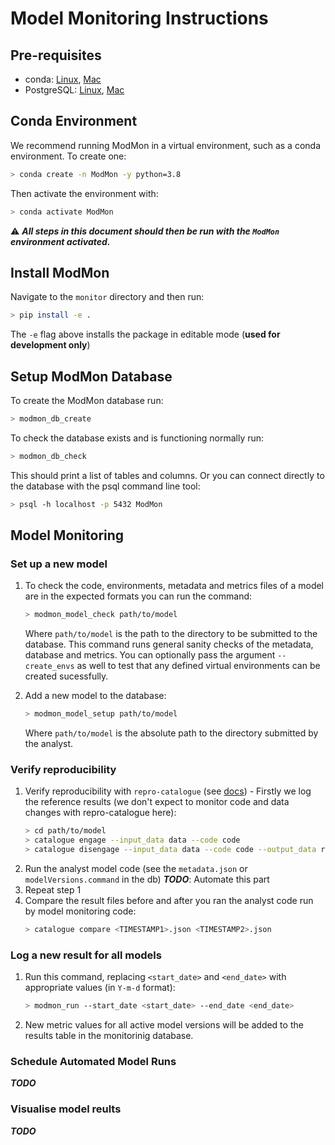 # Model Monitoring Instructions

## Pre-requisites

* conda: [Linux](https://docs.conda.io/projects/conda/en/latest/user-guide/install/linux.html), [Mac](https://docs.conda.io/projects/conda/en/latest/user-guide/install/macos.html)
* PostgreSQL: [Linux](https://www.postgresql.org/download/linux/), [Mac](https://wiki.postgresql.org/wiki/Homebrew)

## Conda Environment

We recommend running ModMon in a virtual environment, such as a conda environment. To create one:
```bash
> conda create -n ModMon -y python=3.8
```
Then activate the environment with:
```bash
> conda activate ModMon
```
⚠️ **_All steps in this document should then be run with the `ModMon` environment activated._**

## Install ModMon

Navigate to the `monitor` directory and then run:
```bash
> pip install -e .
```
The `-e` flag above installs the package in editable mode (**used for development only**)

## Setup ModMon Database

To create the ModMon database run:
```bash
> modmon_db_create
```

To check the database exists and is functioning normally run:
```bash
> modmon_db_check
```
This should print a list of tables and columns. Or you can connect directly to the database with the psql command line tool:
```basH
> psql -h localhost -p 5432 ModMon
```

## Model Monitoring

### Set up a new model

1. To check the code, environments, metadata and metrics files of a model are in the expected formats you can run the command:
   ```bash
   > modmon_model_check path/to/model
   ```
   Where `path/to/model` is the path to the directory to be submitted to the database. This command runs general sanity checks
   of the metadata, database and metrics. You can optionally pass the argument `--create_envs` as well to test that any defined
   virtual environments can be created sucessfully.

2. Add a new model to the database:
    ```bash
    > modmon_model_setup path/to/model
    ```
    Where `path/to/model` is the absolute path to the directory submitted by the analyst.

### Verify reproducibility

1. Verify reproducibility with `repro-catalogue` (see [docs](https://repro-catalogue.readthedocs.io/en/latest/example_use.html#run-analysis)) - Firstly we log the reference results (we don't expect to monitor code and data changes with repro-catalogue here):
    ```bash
    > cd path/to/model
    > catalogue engage --input_data data --code code
    > catalogue disengage --input_data data --code code --output_data results
    ```
2. Run the analyst model code (see the `metadata.json` or `modelVersions.command` in the db) **_TODO_**: Automate this part
3. Repeat step 1
4. Compare the result files before and after you ran the analyst code run by model monitoring code:
    ```bash
    > catalogue compare <TIMESTAMP1>.json <TIMESTAMP2>.json
    ```

### Log a new result for all models

1. Run this command, replacing `<start_date>` and `<end_date>` with appropriate values (in `Y-m-d` format):
   ```bash
   > modmon_run --start_date <start_date> --end_date <end_date>
   ```

2. New metric values for all active model versions will be added to the results table in the monitorinig database.

### Schedule Automated Model Runs

**_TODO_**

### Visualise model reults

**_TODO_**
